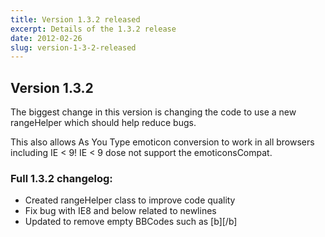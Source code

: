 ```yaml
---
title: Version 1.3.2 released
excerpt: Details of the 1.3.2 release
date: 2012-02-26
slug: version-1-3-2-released
---
```

## Version 1.3.2

The biggest change in this version is changing the code to use a new rangeHelper which should help reduce bugs.

This also allows As You Type emoticon conversion to work in all browsers including IE < 9! IE < 9 dose not support the emoticonsCompat.

### Full 1.3.2 changelog:

<div class="well">
	<ul>
		<li>Created rangeHelper class to improve code quality</li>
		<li>Fix bug with IE8 and below related to newlines</li>
		<li>Updated to remove empty BBCodes such as [b][/b]</li>
	</ul>
</div>
